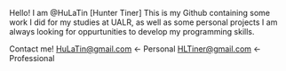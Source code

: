 Hello! I am @HuLaTin [Hunter Tiner]
This is my Github containing some work I did for my studies at UALR, as well as some personal projects
I am always looking for oppurtunities to develop my programming skills.

Contact me!
HuLaTin@gmail.com <- Personal
HLTiner@gmail.com <- Professional
